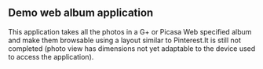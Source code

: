 ## Demo web album application
This application takes all the photos in a G+ or Picasa Web specified album and make them browsable using a layout similar to Pinterest.It is still not completed (photo view has dimensions not yet adaptable to the device used to access the application).
